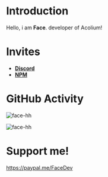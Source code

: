 # Introduction 
Hello, i am **Face**. developer of Acolium!

# Invites
- **[Discord](https://discord.gg/EKQtnY8Z9h)**
- **[NPM](https://www.npmjs.com/package/weky)**

# GitHub Activity

![face-hh](https://github-readme-stats.vercel.app/api?username=face-hh&show_icons=true&theme=tokyonight&hide=["issues"])

![face-hh](https://github-readme-stats.vercel.app/api/top-langs?username=face-hh&show_icons=true&theme=tokyonight&layout=compact)

# Support me!

https://paypal.me/FaceDev
